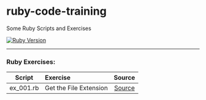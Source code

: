 # ruby-code-training

Some Ruby Scripts and Exercises

[![Ruby Version](https://img.shields.io/badge/ruby-3.0.0-red?style=for-the-badge&logo=ruby)](https://www.ruby-lang.org/en/)

---

### Ruby Exercises:

| Script | Exercise | Source |
| :----: | :------- | :----: |
| ex_001.rb  | Get the File Extension | [Source][ex_001] |


[ex_001]: <https://edabit.com/challenge/xE3A7mW4SnDpKKzos>
[ex_002]: <LINK>
[ex_003]: <LINK>
[ex_004]: <LINK>
[ex_005]: <LINK>
[ex_006]: <LINK>
[ex_007]: <LINK>
[ex_008]: <LINK>
[ex_009]: <LINK>
[ex_010]: <LINK>
[ex_011]: <LINK>
[ex_012]: <LINK>
[ex_013]: <LINK>
[ex_014]: <LINK>
[ex_015]: <LINK>
[ex_016]: <LINK>
[ex_017]: <LINK>
[ex_018]: <LINK>
[ex_019]: <LINK>
[ex_020]: <LINK>
[ex_021]: <LINK>
[ex_022]: <LINK>
[ex_023]: <LINK>
[ex_024]: <LINK>
[ex_025]: <LINK>
[ex_026]: <LINK>
[ex_027]: <LINK>
[ex_028]: <LINK>
[ex_029]: <LINK>
[ex_030]: <LINK>

